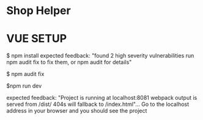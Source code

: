 # Shop Helper

# VUE SETUP
$ npm install
expected feedback: "found 2 high severity vulnerabilities
run npm audit fix to fix them, or npm audit for
details"

$ npm audit fix

$npm run dev

expected feedback: "Project is running at localhost:8081 webpack output is served from /dist/ 404s will fallback to /index.html"... Go to the localhost address in your browser and you should see the project
